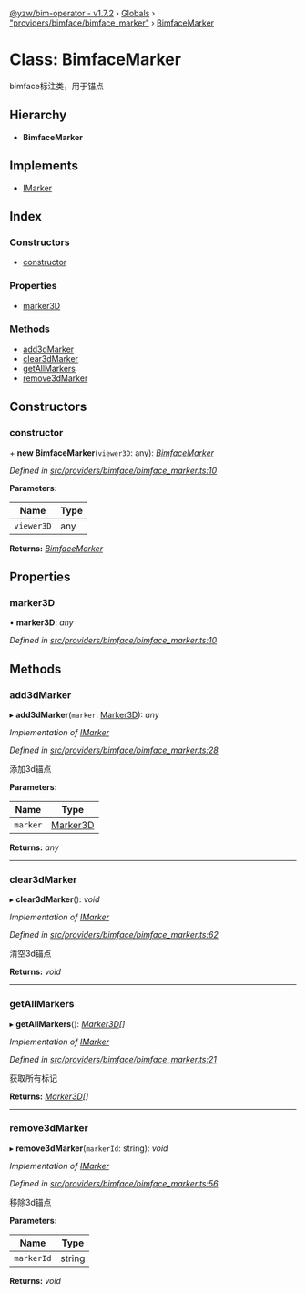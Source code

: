 [@yzw/bim-operator - v1.7.2](../README.md) › [Globals](../globals.md) › ["providers/bimface/bimface_marker"](../modules/_providers_bimface_bimface_marker_.md) › [BimfaceMarker](_providers_bimface_bimface_marker_.bimfacemarker.md)

# Class: BimfaceMarker

bimface标注类，用于锚点

## Hierarchy

* **BimfaceMarker**

## Implements

* [IMarker](../interfaces/_interface_.imarker.md)

## Index

### Constructors

* [constructor](_providers_bimface_bimface_marker_.bimfacemarker.md#constructor)

### Properties

* [marker3D](_providers_bimface_bimface_marker_.bimfacemarker.md#marker3d)

### Methods

* [add3dMarker](_providers_bimface_bimface_marker_.bimfacemarker.md#add3dmarker)
* [clear3dMarker](_providers_bimface_bimface_marker_.bimfacemarker.md#clear3dmarker)
* [getAllMarkers](_providers_bimface_bimface_marker_.bimfacemarker.md#getallmarkers)
* [remove3dMarker](_providers_bimface_bimface_marker_.bimfacemarker.md#remove3dmarker)

## Constructors

###  constructor

\+ **new BimfaceMarker**(`viewer3D`: any): *[BimfaceMarker](_providers_bimface_bimface_marker_.bimfacemarker.md)*

*Defined in [src/providers/bimface/bimface_marker.ts:10](https://github.com/youkaisteve/bim-operator/blob/e2ba6fb/src/providers/bimface/bimface_marker.ts#L10)*

**Parameters:**

Name | Type |
------ | ------ |
`viewer3D` | any |

**Returns:** *[BimfaceMarker](_providers_bimface_bimface_marker_.bimfacemarker.md)*

## Properties

###  marker3D

• **marker3D**: *any*

*Defined in [src/providers/bimface/bimface_marker.ts:10](https://github.com/youkaisteve/bim-operator/blob/e2ba6fb/src/providers/bimface/bimface_marker.ts#L10)*

## Methods

###  add3dMarker

▸ **add3dMarker**(`marker`: [Marker3D](../interfaces/_model_marker_3d_.marker3d.md)): *any*

*Implementation of [IMarker](../interfaces/_interface_.imarker.md)*

*Defined in [src/providers/bimface/bimface_marker.ts:28](https://github.com/youkaisteve/bim-operator/blob/e2ba6fb/src/providers/bimface/bimface_marker.ts#L28)*

添加3d锚点

**Parameters:**

Name | Type |
------ | ------ |
`marker` | [Marker3D](../interfaces/_model_marker_3d_.marker3d.md) |

**Returns:** *any*

___

###  clear3dMarker

▸ **clear3dMarker**(): *void*

*Implementation of [IMarker](../interfaces/_interface_.imarker.md)*

*Defined in [src/providers/bimface/bimface_marker.ts:62](https://github.com/youkaisteve/bim-operator/blob/e2ba6fb/src/providers/bimface/bimface_marker.ts#L62)*

清空3d锚点

**Returns:** *void*

___

###  getAllMarkers

▸ **getAllMarkers**(): *[Marker3D](../interfaces/_model_marker_3d_.marker3d.md)[]*

*Implementation of [IMarker](../interfaces/_interface_.imarker.md)*

*Defined in [src/providers/bimface/bimface_marker.ts:21](https://github.com/youkaisteve/bim-operator/blob/e2ba6fb/src/providers/bimface/bimface_marker.ts#L21)*

获取所有标记

**Returns:** *[Marker3D](../interfaces/_model_marker_3d_.marker3d.md)[]*

___

###  remove3dMarker

▸ **remove3dMarker**(`markerId`: string): *void*

*Implementation of [IMarker](../interfaces/_interface_.imarker.md)*

*Defined in [src/providers/bimface/bimface_marker.ts:56](https://github.com/youkaisteve/bim-operator/blob/e2ba6fb/src/providers/bimface/bimface_marker.ts#L56)*

移除3d锚点

**Parameters:**

Name | Type |
------ | ------ |
`markerId` | string |

**Returns:** *void*
